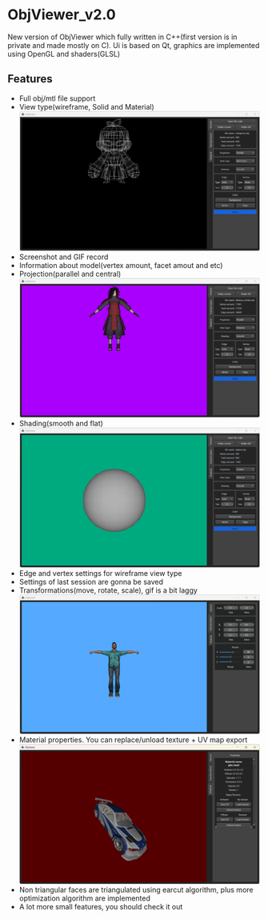 # ObjViewer_v2.0
New version of ObjViewer which fully written in C++(first version is in private and made mostly on C).
Ui is based on Qt, graphics are implemented using OpenGL and shaders(GLSL)
## Features
- Full obj/mtl file support
- View type(wireframe, Solid and Material)
![](misc/viewtype.gif)
- Screenshot and GIF record
- Information about model(vertex amount, facet amout and etc)
- Projection(parallel and central)
![](misc/projtype.gif)
- Shading(smooth and flat)
![](misc/shading.gif)
- Edge and vertex settings for wireframe view type
- Settings of last session are gonna be saved
- Transformations(move, rotate, scale), gif is a bit laggy
![](misc/transform.gif)
- Material properties. You can replace/unload texture + UV map export
![](misc/material.png)
- Non triangular faces are triangulated using earcut algorithm, plus more optimization algorithm are implemented
- A lot more small features, you should check it out